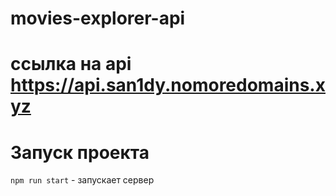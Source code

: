 # movies-explorer-api

# ссылка на api  https://api.san1dy.nomoredomains.xyz

# Запуск проекта
`npm run start` - запускает сервер

